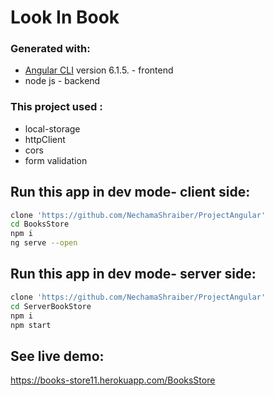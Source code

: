 # Look In Book

### Generated with:
* [Angular CLI](https://github.com/angular/angular-cli) version 6.1.5. - frontend    
* node js - backend

### This project used :
* local-storage
* httpClient
* cors
* form validation

## Run this app in dev mode- client side:
```bash
clone 'https://github.com/NechamaShraiber/ProjectAngular'
cd BooksStore
npm i
ng serve --open
```
## Run this app in dev mode- server side:
```bash
clone 'https://github.com/NechamaShraiber/ProjectAngular'
cd ServerBookStore
npm i
npm start
```

## See live demo:
https://books-store11.herokuapp.com/BooksStore

